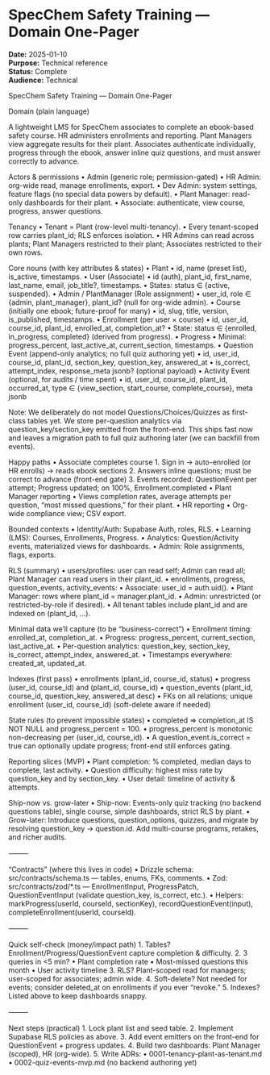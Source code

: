 # SpecChem Safety Training — Domain One-Pager

**Date:** 2025-01-10  
**Purpose:** Technical reference  
**Status:** Complete  
**Audience:** Technical  

SpecChem Safety Training — Domain One-Pager

Domain (plain language)

A lightweight LMS for SpecChem associates to complete an ebook-based safety course. HR administers enrollments and reporting. Plant Managers view aggregate results for their plant. Associates authenticate individually, progress through the ebook, answer inline quiz questions, and must answer correctly to advance.

Actors & permissions
	•	Admin (generic role; permission-gated)
	•	HR Admin: org-wide read, manage enrollments, export.
	•	Dev Admin: system settings, feature flags (no special data powers by default).
	•	Plant Manager: read-only dashboards for their plant.
	•	Associate: authenticate, view course, progress, answer questions.

Tenancy
	•	Tenant = Plant (row-level multi-tenancy).
	•	Every tenant-scoped row carries plant_id; RLS enforces isolation.
	•	HR Admins can read across plants; Plant Managers restricted to their plant; Associates restricted to their own rows.

Core nouns (with key attributes & states)
	•	Plant
	•	id, name (preset list), is_active, timestamps.
	•	User (Associate)
	•	id (auth), plant_id, first_name, last_name, email, job_title?, timestamps.
	•	States: status ∈ {active, suspended}.
	•	Admin / PlantManager (Role assignment)
	•	user_id, role ∈ {admin, plant_manager}, plant_id? (null for org-wide admin).
	•	Course (initially one ebook; future-proof for many)
	•	id, slug, title, version, is_published, timestamps.
	•	Enrollment (per user × course)
	•	id, user_id, course_id, plant_id, enrolled_at, completion_at?
	•	State: status ∈ {enrolled, in_progress, completed} (derived from progress).
	•	Progress
	•	Minimal: progress_percent, last_active_at, current_section, timestamps.
	•	Question Event (append-only analytics; no full quiz authoring yet)
	•	id, user_id, course_id, plant_id, section_key, question_key, answered_at
	•	is_correct, attempt_index, response_meta jsonb? (optional payload)
	•	Activity Event (optional, for audits / time spent)
	•	id, user_id, course_id, plant_id, occurred_at, type ∈ {view_section, start_course, complete_course}, meta jsonb

Note: We deliberately do not model Questions/Choices/Quizzes as first-class tables yet. We store per-question analytics via question_key/section_key emitted from the front-end. This ships fast now and leaves a migration path to full quiz authoring later (we can backfill from events).

Happy paths
	•	Associate completes course
	1.	Sign in → auto-enrolled (or HR enrolls) → reads ebook sections
	2.	Answers inline questions; must be correct to advance (front-end gate)
	3.	Events recorded: QuestionEvent per attempt; Progress updated; on 100%, Enrollment.completed
	•	Plant Manager reporting
	•	Views completion rates, average attempts per question, “most missed questions,” for their plant.
	•	HR reporting
	•	Org-wide compliance view; CSV export.

Bounded contexts
	•	Identity/Auth: Supabase Auth, roles, RLS.
	•	Learning (LMS): Courses, Enrollments, Progress.
	•	Analytics: Question/Activity events, materialized views for dashboards.
	•	Admin: Role assignments, flags, exports.

RLS (summary)
	•	users/profiles: user can read self; Admin can read all; Plant Manager can read users in their plant_id.
	•	enrollments, progress, question_events, activity_events:
	•	Associate: user_id = auth.uid().
	•	Plant Manager: rows where plant_id = manager.plant_id.
	•	Admin: unrestricted (or restricted-by-role if desired).
	•	All tenant tables include plant_id and are indexed on (plant_id, …).

Minimal data we’ll capture (to be “business-correct”)
	•	Enrollment timing: enrolled_at, completion_at.
	•	Progress: progress_percent, current_section, last_active_at.
	•	Per-question analytics: question_key, section_key, is_correct, attempt_index, answered_at.
	•	Timestamps everywhere: created_at, updated_at.

Indexes (first pass)
	•	enrollments (plant_id, course_id, status)
	•	progress (user_id, course_id) and (plant_id, course_id)
	•	question_events (plant_id, course_id, question_key, answered_at desc)
	•	FKs on all relations; unique enrollment (user_id, course_id) (soft-delete aware if needed)

State rules (to prevent impossible states)
	•	completed ⇒ completion_at IS NOT NULL and progress_percent = 100.
	•	progress_percent is monotonic non-decreasing per (user_id, course_id).
	•	A question_event.is_correct = true can optionally update progress; front-end still enforces gating.

Reporting slices (MVP)
	•	Plant completion: % completed, median days to complete, last activity.
	•	Question difficulty: highest miss rate by question_key and by section_key.
	•	User detail: timeline of activity & attempts.

Ship-now vs. grow-later
	•	Ship-now: Events-only quiz tracking (no backend questions table), single course, simple dashboards, strict RLS by plant.
	•	Grow-later: Introduce questions, question_options, quizzes, and migrate by resolving question_key → question.id. Add multi-course programs, retakes, and richer audits.

⸻

“Contracts” (where this lives in code)
	•	Drizzle schema: src/contracts/schema.ts — tables, enums, FKs, comments.
	•	Zod: src/contracts/zod/*.ts — EnrollmentInput, ProgressPatch, QuestionEventInput (validate question_key, is_correct, etc.).
	•	Helpers: markProgress(userId, courseId, sectionKey), recordQuestionEvent(input), completeEnrollment(userId, courseId).

⸻

Quick self-check (money/impact path)
	1.	Tables? Enrollment/Progress/QuestionEvent capture completion & difficulty.
	2.	3 queries in <5 min?
	•	Plant completion rate
	•	Most-missed questions this month
	•	User activity timeline
	3.	RLS? Plant-scoped read for managers; user-scoped for associates; admin wide.
	4.	Soft-delete? Not needed for events; consider deleted_at on enrollments if you ever “revoke.”
	5.	Indexes? Listed above to keep dashboards snappy.

⸻

Next steps (practical)
	1.	Lock plant list and seed table.
	2.	Implement Supabase RLS policies as above.
	3.	Add event emitters on the front-end for QuestionEvent + progress updates.
	4.	Build two dashboards: Plant Manager (scoped), HR (org-wide).
	5.	Write ADRs:
	•	0001-tenancy-plant-as-tenant.md
	•	0002-quiz-events-mvp.md (no backend authoring yet)